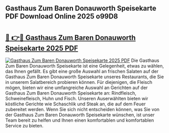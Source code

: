 ## Gasthaus Zum Baren Donauworth Speisekarte PDF Download Online 2025 o99D8

# <h2><a href="http://gc9n3sn.nevu.top/?p=Gasthaus+Zum+Baren+Donauworth+Speisekarte">🔗 👉🔴 Gasthaus Zum Baren Donauworth Speisekarte 2025 PDF</a></h2>

[![Gasthaus Zum Baren Donauworth Speisekarte 2025 PDF](https://i.imgur.com/dBaPXMq.png)](http://gc9n3sn.nevu.top/?p=Gasthaus+Zum+Baren+Donauworth+Speisekarte)
Die Gasthaus Zum Baren Donauworth Speisekarte ist eine Gelegenheit, etwas zu wählen, das Ihnen gefällt. Es gibt eine große Auswahl an frischen Salaten auf der Gasthaus Zum Baren Donauworth Speisekarte unseres Restaurants, die Sie in unserem Salatbereich probieren können. Für diejenigen, die Fleisch mögen, bieten wir eine umfangreiche Auswahl an Gerichten auf der Gasthaus Zum Baren Donauworth Speisekarte an: Rindfleisch, Schweinefleisch, Huhn und Fisch. Unseren Auserwählten bieten wir köstliche Gerichte wie Schaschlik und Steak an, die auf dem Feuer zubereitet werden. Wenn Sie sich nicht entscheiden können, was Sie von der Gasthaus Zum Baren Donauworth Speisekarte wünschen, ist unser Team bereit zu helfen und Ihnen einen komfortablen und komfortablen Service zu bieten.
